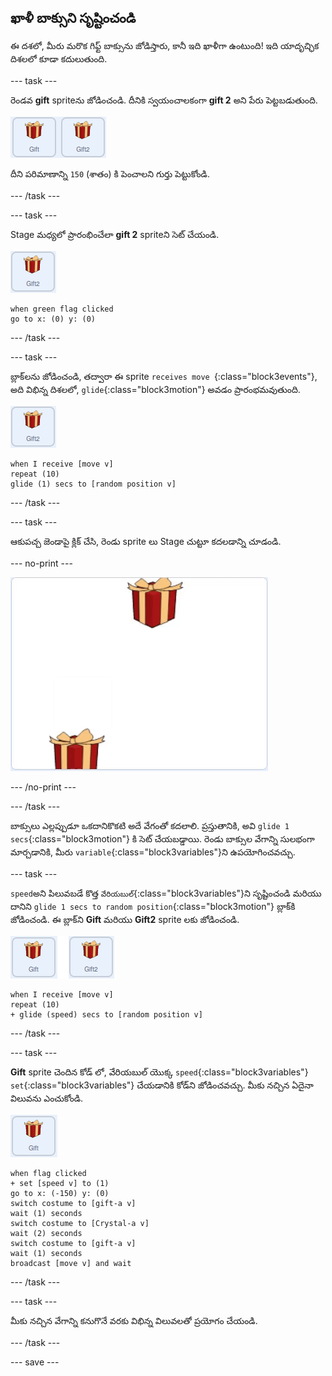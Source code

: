 ## ఖాళీ బాక్సుని సృష్టించండి

ఈ దశలో, మీరు మరొక గిఫ్ట్ బాక్సును జోడిస్తారు, కానీ ఇది ఖాళీగా ఉంటుంది! ఇది యాదృచ్ఛిక దిశలలో కూడా కదులుతుంది.

--- task ---

రెండవ **gift** spriteను జోడించండి. దీనికి స్వయంచాలకంగా **gift 2** అని పేరు పెట్టబడుతుంది.

![రెండు gift sprite లను పక్కపక్కనే చూపుతున్న చిత్రాలు](images/two-gifts.png)

దీని పరిమాణాన్ని `150` (శాతం) కి పెంచాలని గుర్తు పెట్టుకోండి.

--- /task ---

--- task ---

Stage మధ్యలో ప్రారంభించేలా **gift 2** spriteని సెట్ చేయండి.

![gift2 sprite యొక్క చిత్రం](images/gift2-sprite.png)

```blocks3
when green flag clicked
go to x: (0) y: (0)
```

--- /task ---

--- task ---

బ్లాక్‌లను జోడించండి, తద్వారా ఈ sprite `receives move `{:class="block3events"}, అది విభిన్న దిశలలో, `glide`{:class="block3motion"} అవడం ప్రారంభమవుతుంది.

![gift2 sprite యొక్క చిత్రం](images/gift2-sprite.png)

```blocks3
when I receive [move v]
repeat (10)
glide (1) secs to [random position v]
```

--- /task ---

--- task ---

ఆకుపచ్చ జెండాపై క్లిక్ చేసి, రెండు sprite లు Stage చుట్టూ కదలడాన్ని చూడండి.

--- no-print ---

![రెండు గిఫ్ట్ బాక్స్‌ల యానిమేటెడ్ gif స్క్రీన్ చుట్టూ యాదృచ్ఛికంగా కదులుతుంది](images/random-motion-2.gif)

--- /no-print ---

--- /task ---

బాక్సులు ఎల్లప్పుడూ ఒకదానికొకటి అదే వేగంతో కదలాలి. ప్రస్తుతానికి, అవి `glide 1 secs`{:class="block3motion"} కి సెట్ చేయబడ్డాయి. రెండు బాక్సుల వేగాన్ని సులభంగా మార్చడానికి, మీరు ` variable `{:class="block3variables"}ని ఉపయోగించవచ్చు.

--- task ---

`speed`అని పిలువబడే కొత్త `వేరియబుల్`{:class="block3variables"}ని సృష్టించండి మరియు దానిని `glide 1 secs to random position`{:class="block3motion"} బ్లాక్‌కి జోడించండి. ఈ బ్లాక్‌ని **Gift** మరియు **Gift2** sprite లకు జోడించండి.

![gift sprite యొక్క చిత్రం](images/gift-gift2-sprite.png)

```blocks3
when I receive [move v]
repeat (10)
+ glide (speed) secs to [random position v]
```

--- /task ---

--- task ---

**Gift** sprite చెందిన కోడ్ లో, వేరియబుల్ యొక్క `speed`{:class="block3variables"} `set`{:class="block3variables"} చేయడానికి కోడ్‌ని జోడించవచ్చు. మీకు నచ్చిన ఏదైనా విలువను ఎంచుకోండి.

![gift sprite యొక్క చిత్రం](images/gift-sprite.png)

```blocks3
when flag clicked
+ set [speed v] to (1)
go to x: (-150) y: (0)
switch costume to [gift-a v]
wait (1) seconds
switch costume to [Crystal-a v]
wait (2) seconds
switch costume to [gift-a v]
wait (1) seconds
broadcast [move v] and wait
```

--- /task ---

--- task ---

మీకు నచ్చిన వేగాన్ని కనుగొనే వరకు విభిన్న విలువలతో ప్రయోగం చేయండి.

--- /task ---

--- save ---




